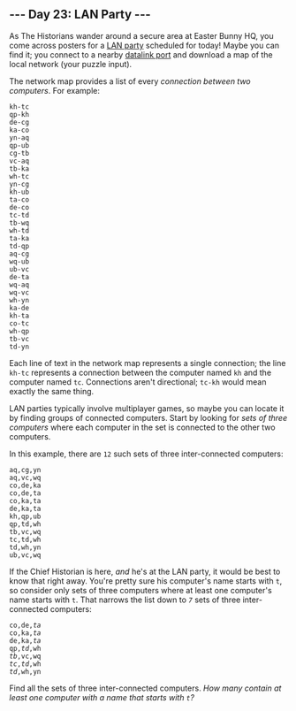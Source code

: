 <h2>--- Day 23: LAN Party ---</h2><p>As The Historians wander around a secure area at Easter Bunny HQ, you come across posters for a <a href="https://en.wikipedia.org/wiki/LAN_party" target="_blank">LAN party</a> scheduled for today! Maybe you can find it; you connect to a nearby <a href="/2016/day/9">datalink port</a> and download a map of the local network (your puzzle input).</p>
<p>The network map provides a list of every <em>connection between two computers</em>. For example:</p>
<pre><code>kh-tc
qp-kh
de-cg
ka-co
yn-aq
qp-ub
cg-tb
vc-aq
tb-ka
wh-tc
yn-cg
kh-ub
ta-co
de-co
tc-td
tb-wq
wh-td
ta-ka
td-qp
aq-cg
wq-ub
ub-vc
de-ta
wq-aq
wq-vc
wh-yn
ka-de
kh-ta
co-tc
wh-qp
tb-vc
td-yn
</code></pre>
<p>Each line of text in the network map represents a single connection; the line <code>kh-tc</code> represents a connection between the computer named <code>kh</code> and the computer named <code>tc</code>. Connections aren't directional; <code>tc-kh</code> would mean exactly the same thing.</p>
<p>LAN parties typically involve multiplayer games, so maybe you can locate it by finding groups of connected computers. Start by looking for <em>sets of three computers</em> where each computer in the set is connected to the other two computers.</p>
<p>In this example, there are <code>12</code> such sets of three inter-connected computers:</p>
<pre><code>aq,cg,yn
aq,vc,wq
co,de,ka
co,de,ta
co,ka,ta
de,ka,ta
kh,qp,ub
qp,td,wh
tb,vc,wq
tc,td,wh
td,wh,yn
ub,vc,wq
</code></pre>
<p>If the Chief Historian is here, <em>and</em> he's at the LAN party, it would be best to know that right away. You're pretty sure his computer's name starts with <code>t</code>, so consider only sets of three computers where at least one computer's name starts with <code>t</code>. That narrows the list down to <code><em>7</em></code> sets of three inter-connected computers:</p>
<pre><code>co,de,<em>ta</em>
co,ka,<em>ta</em>
de,ka,<em>ta</em>
qp,<em>td</em>,wh
<em>tb</em>,vc,wq
<em>tc</em>,<em>td</em>,wh
<em>td</em>,wh,yn
</code></pre>
<p>Find all the sets of three inter-connected computers. <em>How many contain at least one computer with a name that starts with <code>t</code>?</em></p>
